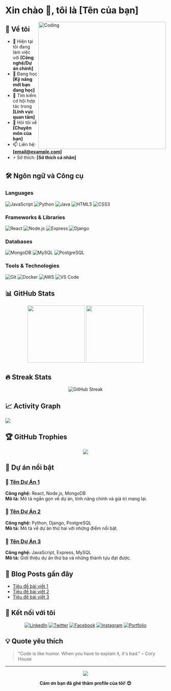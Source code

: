 # Xin chào 👋, tôi là [Tên của bạn]

<img align="right" alt="Coding" width="400" src="https://media.giphy.com/media/qgQUggAC3Pfv687qPC/giphy.gif">

## 🚀 Về tôi
- 🔭 Hiện tại tôi đang làm việc với **[Công nghệ/Dự án chính]**
- 🌱 Đang học **[Kỹ năng mới bạn đang học]**
- 👯 Tìm kiếm cơ hội hợp tác trong **[Lĩnh vực quan tâm]**
- 💬 Hỏi tôi về **[Chuyên môn của bạn]**
- 📫 Liên hệ: **[email@example.com]**
- ⚡ Sở thích: **[Sở thích cá nhân]**

## 🛠️ Ngôn ngữ và Công cụ

### Languages
![JavaScript](https://img.shields.io/badge/-JavaScript-F7DF1E?style=flat-square&logo=javascript&logoColor=black)
![Python](https://img.shields.io/badge/-Python-3776AB?style=flat-square&logo=python&logoColor=white)
![Java](https://img.shields.io/badge/-Java-007396?style=flat-square&logo=java&logoColor=white)
![HTML5](https://img.shields.io/badge/-HTML5-E34F26?style=flat-square&logo=html5&logoColor=white)
![CSS3](https://img.shields.io/badge/-CSS3-1572B6?style=flat-square&logo=css3&logoColor=white)

### Frameworks & Libraries
![React](https://img.shields.io/badge/-React-61DAFB?style=flat-square&logo=react&logoColor=black)
![Node.js](https://img.shields.io/badge/-Node.js-339933?style=flat-square&logo=nodedotjs&logoColor=white)
![Express](https://img.shields.io/badge/-Express-000000?style=flat-square&logo=express&logoColor=white)
![Django](https://img.shields.io/badge/-Django-092E20?style=flat-square&logo=django&logoColor=white)

### Databases
![MongoDB](https://img.shields.io/badge/-MongoDB-47A248?style=flat-square&logo=mongodb&logoColor=white)
![MySQL](https://img.shields.io/badge/-MySQL-4479A1?style=flat-square&logo=mysql&logoColor=white)
![PostgreSQL](https://img.shields.io/badge/-PostgreSQL-336791?style=flat-square&logo=postgresql&logoColor=white)

### Tools & Technologies
![Git](https://img.shields.io/badge/-Git-F05032?style=flat-square&logo=git&logoColor=white)
![Docker](https://img.shields.io/badge/-Docker-2496ED?style=flat-square&logo=docker&logoColor=white)
![AWS](https://img.shields.io/badge/-AWS-232F3E?style=flat-square&logo=amazonaws&logoColor=white)
![VS Code](https://img.shields.io/badge/-VS%20Code-007ACC?style=flat-square&logo=visualstudiocode&logoColor=white)

## 📊 GitHub Stats

<div align="center">
  <img height="180em" src="https://github-readme-stats.vercel.app/api?username=[YOUR_USERNAME]&show_icons=true&theme=radical&include_all_commits=true&count_private=true"/>
  <img height="180em" src="https://github-readme-stats.vercel.app/api/top-langs/?username=[YOUR_USERNAME]&layout=compact&langs_count=8&theme=radical"/>
</div>

## 🔥 Streak Stats
<div align="center">
  <img src="https://github-readme-streak-stats.herokuapp.com/?user=[YOUR_USERNAME]&theme=radical" alt="GitHub Streak" />
</div>

## 📈 Activity Graph
<img src="https://github-readme-activity-graph.vercel.app/graph?username=[YOUR_USERNAME]&theme=react-dark&hide_border=true" />

## 🏆 GitHub Trophies
<div align="center">
  <img src="https://github-profile-trophy.vercel.app/?username=[YOUR_USERNAME]&theme=radical&row=1&column=7" />
</div>

## 🎯 Dự án nổi bật

### 🌟 [Tên Dự Án 1](link-to-repo)
**Công nghệ:** React, Node.js, MongoDB  
**Mô tả:** Mô tả ngắn gọn về dự án, tính năng chính và giá trị mang lại.

### 🌟 [Tên Dự Án 2](link-to-repo)
**Công nghệ:** Python, Django, PostgreSQL  
**Mô tả:** Mô tả về dự án thứ hai với những điểm nổi bật.

### 🌟 [Tên Dự Án 3](link-to-repo)
**Công nghệ:** JavaScript, Express, MySQL  
**Mô tả:** Giới thiệu dự án thứ ba và những thành tựu đạt được.

## 📝 Blog Posts gần đây
<!-- BLOG-POST-LIST:START -->
- [Tiêu đề bài viết 1](link-to-post)
- [Tiêu đề bài viết 2](link-to-post)
- [Tiêu đề bài viết 3](link-to-post)
<!-- BLOG-POST-LIST:END -->

## 🤝 Kết nối với tôi

<div align="center">
  
[![LinkedIn](https://img.shields.io/badge/-LinkedIn-0077B5?style=for-the-badge&logo=linkedin&logoColor=white)](your-linkedin-url)
[![Twitter](https://img.shields.io/badge/-Twitter-1DA1F2?style=for-the-badge&logo=twitter&logoColor=white)](your-twitter-url)
[![Facebook](https://img.shields.io/badge/-Facebook-1877F2?style=for-the-badge&logo=facebook&logoColor=white)](your-facebook-url)
[![Instagram](https://img.shields.io/badge/-Instagram-E4405F?style=for-the-badge&logo=instagram&logoColor=white)](your-instagram-url)
[![Portfolio](https://img.shields.io/badge/-Portfolio-000000?style=for-the-badge&logo=notion&logoColor=white)](your-portfolio-url)

</div>

## 💡 Quote yêu thích
> "Code is like humor. When you have to explain it, it's bad." – Cory House

---

<div align="center">
  <img src="https://komarev.com/ghpvc/?username=[YOUR_USERNAME]&color=blueviolet&style=flat-square&label=Profile+Views" />
</div>

<div align="center">
  
**Cảm ơn bạn đã ghé thăm profile của tôi! 😊**

</div>
